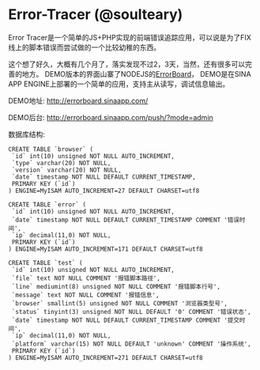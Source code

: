 Error-Tracer (@soulteary)
============

Error Tracer是一个简单的JS+PHP实现的前端错误追踪应用，可以说是为了FIX线上的脚本错误而尝试做的一个比较幼稚的东西。

这个想了好久，大概有几个月了，落实发现不过2，3天，当然，还有很多可以完善的地方。
DEMO版本的界面山寨了NODEJS的[ErrorBoard](https://github.com/Lapple/ErrorBoard)，
DEMO是在SINA APP ENGINE上部署的一个简单的应用，支持主从读写，调试信息输出。



DEMO地址:
http://errorboard.sinaapp.com/

DEMO后台:
http://errorboard.sinaapp.com/push/?mode=admin


数据库结构:

	CREATE TABLE `browser` (
	 `id` int(10) unsigned NOT NULL AUTO_INCREMENT,
	 `type` varchar(20) NOT NULL,
	 `version` varchar(20) NOT NULL,
	 `date` timestamp NOT NULL DEFAULT CURRENT_TIMESTAMP,
	 PRIMARY KEY (`id`)
	) ENGINE=MyISAM AUTO_INCREMENT=27 DEFAULT CHARSET=utf8

	CREATE TABLE `error` (
	 `id` int(10) unsigned NOT NULL AUTO_INCREMENT,
	 `date` timestamp NOT NULL DEFAULT CURRENT_TIMESTAMP COMMENT '错误时间',
	 `ip` decimal(11,0) NOT NULL,
	 PRIMARY KEY (`id`)
	) ENGINE=MyISAM AUTO_INCREMENT=171 DEFAULT CHARSET=utf8
	
	CREATE TABLE `test` (
	 `id` int(10) unsigned NOT NULL AUTO_INCREMENT,
	 `file` text NOT NULL COMMENT '报错脚本路径',
	 `line` mediumint(8) unsigned NOT NULL COMMENT '报错脚本行号',
	 `message` text NOT NULL COMMENT '报错信息',
	 `browser` smallint(5) unsigned NOT NULL COMMENT '浏览器类型号',
	 `status` tinyint(3) unsigned NOT NULL DEFAULT '0' COMMENT '错误状态',
	 `date` timestamp NOT NULL DEFAULT CURRENT_TIMESTAMP COMMENT '提交时间',
	 `ip` decimal(11,0) NOT NULL,
	 `platform` varchar(15) NOT NULL DEFAULT 'unknown' COMMENT '操作系统',
	 PRIMARY KEY (`id`)
	) ENGINE=MyISAM AUTO_INCREMENT=271 DEFAULT CHARSET=utf8